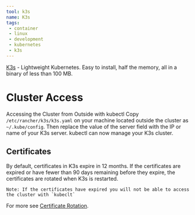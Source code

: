 ```yaml
---
tool: k3s
name: K3s
tags:
 - container
 - linux
 - development
 - kubernetes
 - k3s
--- 
```


[K3s](https://docs.k3s.io/) - Lightweight Kubernetes. Easy to install, half the memory, all in a binary of less than 100 MB.
<!--more-->

# Cluster Access

Accessing the Cluster from Outside with kubectl
Copy `/etc/rancher/k3s/k3s.yaml` on your machine located outside the cluster as `~/.kube/config`. 
Then replace the value of the server field with the IP or name of your K3s server. kubectl can now manage your K3s cluster.

## Certificates

By default, certificates in K3s expire in 12 months.
If the certificates are expired or have fewer than 90 days remaining before they expire, the certificates are rotated when K3s is restarted.

    Note: If the certificates have expired you will not be able to access the cluster with `kubeclt`

For more see [Certificate Rotation](https://docs.k3s.io/advanced#certificate-rotation).